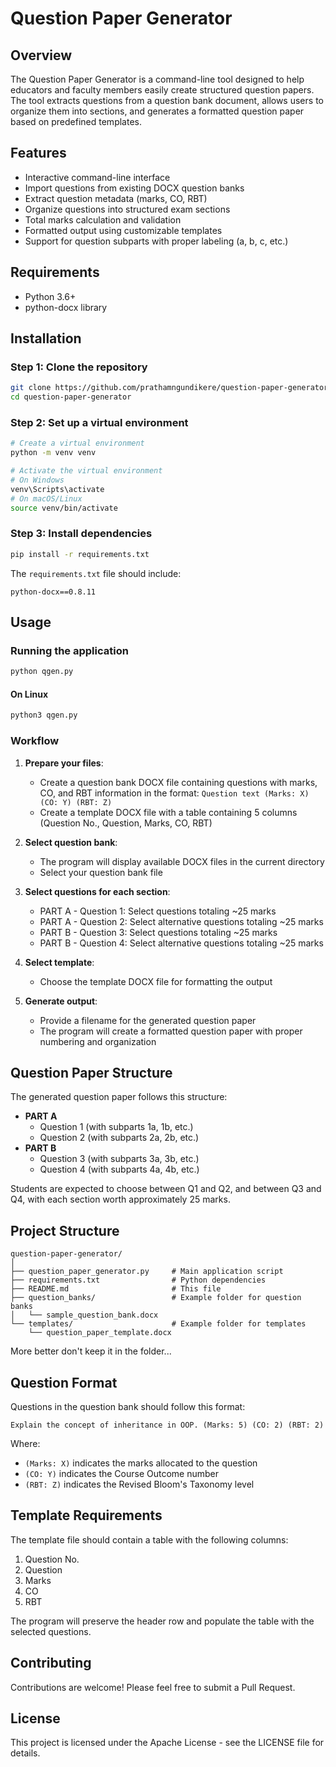 # Question Paper Generator

## Overview
The Question Paper Generator is a command-line tool designed to help educators and faculty members easily create structured question papers. The tool extracts questions from a question bank document, allows users to organize them into sections, and generates a formatted question paper based on predefined templates.

## Features
- Interactive command-line interface
- Import questions from existing DOCX question banks
- Extract question metadata (marks, CO, RBT)
- Organize questions into structured exam sections
- Total marks calculation and validation
- Formatted output using customizable templates
- Support for question subparts with proper labeling (a, b, c, etc.)

## Requirements
- Python 3.6+
- python-docx library

## Installation

### Step 1: Clone the repository
```bash
git clone https://github.com/prathamngundikere/question-paper-generator.git
cd question-paper-generator
```

### Step 2: Set up a virtual environment
```bash
# Create a virtual environment
python -m venv venv

# Activate the virtual environment
# On Windows
venv\Scripts\activate
# On macOS/Linux
source venv/bin/activate
```

### Step 3: Install dependencies
```bash
pip install -r requirements.txt
```

The `requirements.txt` file should include:
```
python-docx==0.8.11
```

## Usage

### Running the application
```bash
python qgen.py
```
#### On Linux
```bash
python3 qgen.py
```

### Workflow
1. **Prepare your files**:
   - Create a question bank DOCX file containing questions with marks, CO, and RBT information in the format: 
     `Question text (Marks: X) (CO: Y) (RBT: Z)`
   - Create a template DOCX file with a table containing 5 columns (Question No., Question, Marks, CO, RBT)

2. **Select question bank**:
   - The program will display available DOCX files in the current directory
   - Select your question bank file

3. **Select questions for each section**:
   - PART A - Question 1: Select questions totaling ~25 marks
   - PART A - Question 2: Select alternative questions totaling ~25 marks
   - PART B - Question 3: Select questions totaling ~25 marks
   - PART B - Question 4: Select alternative questions totaling ~25 marks

4. **Select template**:
   - Choose the template DOCX file for formatting the output

5. **Generate output**:
   - Provide a filename for the generated question paper
   - The program will create a formatted question paper with proper numbering and organization

## Question Paper Structure
The generated question paper follows this structure:
- **PART A**
  - Question 1 (with subparts 1a, 1b, etc.)
  - Question 2 (with subparts 2a, 2b, etc.)
- **PART B**
  - Question 3 (with subparts 3a, 3b, etc.)
  - Question 4 (with subparts 4a, 4b, etc.)

Students are expected to choose between Q1 and Q2, and between Q3 and Q4, with each section worth approximately 25 marks.

## Project Structure
```
question-paper-generator/
│
├── question_paper_generator.py     # Main application script
├── requirements.txt                # Python dependencies
├── README.md                       # This file
├── question_banks/                 # Example folder for question banks
│   └── sample_question_bank.docx
└── templates/                      # Example folder for templates
    └── question_paper_template.docx
```

More better don't keep it in the folder...

## Question Format
Questions in the question bank should follow this format:
```
Explain the concept of inheritance in OOP. (Marks: 5) (CO: 2) (RBT: 2)
```

Where:
- `(Marks: X)` indicates the marks allocated to the question
- `(CO: Y)` indicates the Course Outcome number
- `(RBT: Z)` indicates the Revised Bloom's Taxonomy level

## Template Requirements
The template file should contain a table with the following columns:
1. Question No.
2. Question
3. Marks
4. CO
5. RBT

The program will preserve the header row and populate the table with the selected questions.

## Contributing
Contributions are welcome! Please feel free to submit a Pull Request.

## License
This project is licensed under the Apache License - see the LICENSE file for details.